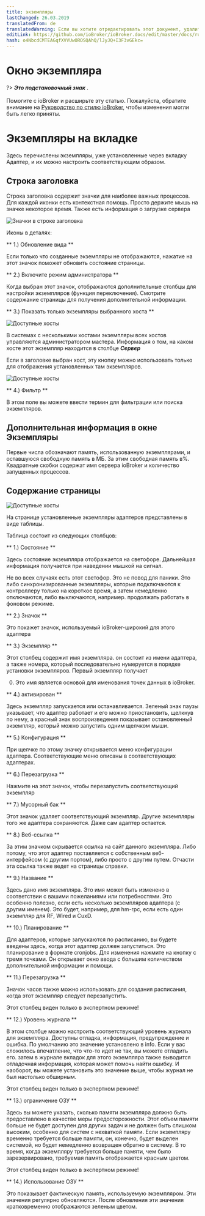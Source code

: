 ```yaml
---
title: экземпляры
lastChanged: 26.03.2019
translatedFrom: de
translatedWarning: Если вы хотите отредактировать этот документ, удалите поле «translationFrom», в противном случае этот документ будет снова автоматически переведен
editLink: https://github.com/ioBroker/ioBroker.docs/edit/master/docs/ru/admin/instances.md
hash: o4NbcdCMTEAGqfXVVUwOROSQAhQ/lJyJQ+I3F3vGEkc=
---
```

# Окно экземпляра
?> ***Это подстановочный знак*** . <br><br> Помогите с ioBroker и расширьте эту статью. Пожалуйста, обратите внимание на [Руководство по стилю ioBroker](community/styleguidedoc), чтобы изменения могли быть легко приняты.

# Экземпляры на вкладке
Здесь перечислены экземпляры, уже установленные через вкладку Адаптер, и их можно настроить соответствующим образом.

## Строка заголовка
Строка заголовка содержит значки для наиболее важных процессов. Для каждой иконки есть контекстная помощь. Просто держите мышь на значке некоторое время. Также есть информация о загрузке сервера

![Значки в строке заголовка](../../de/admin/media/ADMIN_Instanzen_numbers.png)

Иконы в деталях:

** 1.) Обновление вида **

Если только что созданные экземпляры не отображаются, нажатие на этот значок поможет обновить состояние страницы.

** 2.) Включите режим администратора **

Когда выбран этот значок, отображаются дополнительные столбцы для настройки экземпляров (функция переключения). Смотрите содержание страницы для получения дополнительной информации.

** 3.) Показать только экземпляры выбранного хоста **

![Доступные хосты](../../de/admin/media/ADMIN_Instanzen_hosts.png)

В системах с несколькими хостами экземпляры всех хостов управляются администратором мастера. Информация о том, на каком хосте этот экземпляр находится в столбце ***Сервер***

Если в заголовке выбран хост, эту кнопку можно использовать только для отображения установленных там экземпляров.

![Доступные хосты](../../de/admin/media/ADMIN_Instanzen_hosts.png)

** 4.) Фильтр **

В этом поле вы можете ввести термин для фильтрации или поиска экземпляров.

## Дополнительная информация в окне Экземпляры
Первые числа обозначают память, использованную экземплярами, и оставшуюся свободную память в МБ. За этим свободная память в%. Квадратные скобки содержат имя сервера ioBroker и количество запущенных процессов.

## Содержание страницы
![Доступные хосты](../../de/admin/media/ADMIN_Instanzen_numbers02.png)

На странице установленные экземпляры адаптеров представлены в виде таблицы.

Таблица состоит из следующих столбцов:

** 1.) Состояние **

Здесь состояние экземпляра отображается на светофоре. Дальнейшая информация получается при наведении мышкой на сигнал.

Не во всех случаях есть этот светофор. Это не повод для паники. Это либо синхронизированные экземпляры, которые подключаются к контроллеру только на короткое время, а затем немедленно отключаются, либо выключаются, например. продолжать работать в фоновом режиме.

** 2.) Значок **

Это покажет значок, используемый ioBroker-широкий для этого адаптера

** 3.) Экземпляр **

Этот столбец содержит имя экземпляра. он состоит из имени адаптера, а также номера, который последовательно нумеруется в порядке установки экземпляров. Первый экземпляр получает

0. Это имя является основой для именования точек данных в ioBroker.

** 4.) активирован **

Здесь экземпляр запускается или останавливается. Зеленый знак паузы указывает, что адаптер работает и его можно приостановить, щелкнув по нему, а красный знак воспроизведения показывает остановленный экземпляр, который можно запустить одним щелчком мыши.

** 5.) Конфигурация **

При щелчке по этому значку открывается меню конфигурации адаптера. Соответствующие меню описаны в соответствующих адаптерах.

** 6.) Перезагрузка **

Нажмите на этот значок, чтобы перезапустить соответствующий экземпляр

** 7.) Мусорный бак **

Этот значок удаляет соответствующий экземпляр. Другие экземпляры того же адаптера сохраняются. Даже сам адаптер остается.

** 8.) Веб-ссылка **

За этим значком скрывается ссылка на сайт данного экземпляра. Либо потому, что этот адаптер поставляется с собственным веб-интерфейсом (с другим портом), либо просто с другим путем. Отчасти эта ссылка также ведет на страницы справки.

** 9.) Название **

Здесь дано имя экземпляра. Это имя может быть изменено в соответствии с вашими пожеланиями или потребностями. Это особенно полезно, если есть несколько экземпляров адаптера (с другим именем). Это будет, например, для hm-rpc, если есть один экземпляр для RF, Wired и CuxD.

** 10.) Планирование **

Для адаптеров, которые запускаются по расписанию, вы будете введены здесь, когда этот адаптер должен запуститься. Это планирование в формате cronjobs. Для изменения нажмите на кнопку с тремя точками. Он открывает окно ввода с большим количеством дополнительной информации и помощи.

** 11.) Перезагрузка **

Значок часов также можно использовать для создания расписания, когда этот экземпляр следует перезапустить.

Этот столбец виден только в экспертном режиме!

** 12.) Уровень журнала **

В этом столбце можно настроить соответствующий уровень журнала для экземпляра. Доступны отладка, информация, предупреждение и ошибка. По умолчанию это значение установлено в info. Если у вас сложилось впечатление, что что-то идет не так, вы можете отладить его. затем в журнале вкладок для этого экземпляра также выводится отладочная информация, которая может помочь найти ошибку. И наоборот, вы можете установить это значение выше, чтобы журнал не был настолько обширным.

Этот столбец виден только в экспертном режиме!

** 13.) ограничение ОЗУ **

Здесь вы можете указать, сколько памяти экземпляра должно быть предоставлено в качестве меры предосторожности. Этот объем памяти больше не будет доступен для других задач и не должен быть слишком высоким, особенно для систем с нехваткой памяти. Если экземпляру временно требуется больше памяти, он, конечно, будет выделен системой, но будет немедленно возвращен обратно в систему. В то время, когда экземпляру требуется больше памяти, чем было зарезервировано, требуемая память отображается красным цветом.

Этот столбец виден только в экспертном режиме!

** 14.) Использование ОЗУ **

Это показывает фактическую память, используемую экземпляром. Эти значения регулярно обновляются. После обновления эти значения кратковременно отображаются зеленым цветом.